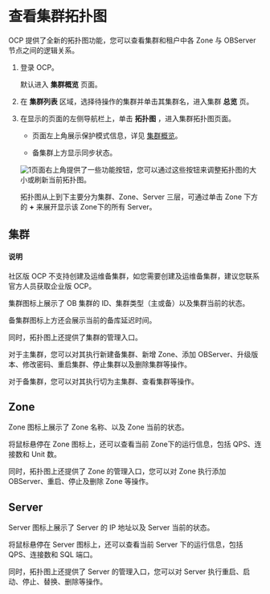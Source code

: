 # 查看集群拓扑图

OCP 提供了全新的拓扑图功能，您可以查看集群和租户中各 Zone 与 OBServer 节点之间的逻辑关系。

1. 登录 OCP。

   默认进入 **集群概览** 页面。

2. 在 **集群列表** 区域，选择待操作的集群并单击其集群名，进入集群 **总览** 页。

3. 在显示的页面的左侧导航栏上，单击 **拓扑图** ，进入集群拓扑图页面。

   * 页面左上角展示保护模式信息，详见 [集群概览](../3.userguide-features/1.cluster-features/2.overview.md)。

   * 备集群上方显示同步状态。

   ![1](https://help-static-aliyun-doc.aliyuncs.com/assets/img/zh-CN/6488960261/p253969.png)页面右上角提供了一些功能按钮，您可以通过这些按钮来调整拓扑图的大小或刷新当前拓扑图。

   拓扑图从上到下主要分为集群、Zone、Server 三层，可通过单击 Zone 下方的 **+** 来展开显示该 Zone下的所有 Server。

## 集群

  <main id="notice" type='explain'>
    <h4>说明</h4>
    <p>社区版 OCP 不支持创建及运维备集群，如您需要创建及运维备集群，建议您联系官方人员获取企业版 OCP。</p>
  </main>

集群图标上展示了 OB 集群的 ID、集群类型（主或备）以及集群当前的状态。

备集群图标上方还会展示当前的备库延迟时间。

同时，拓扑图上还提供了集群的管理入口。

对于主集群，您可以对其执行新建备集群、新增 Zone、添加 OBServer、升级版本、修改密码、重启集群、停止集群以及删除集群等操作。

对于备集群，您可以对其执行切为主集群、查看集群等操作。

## Zone

Zone 图标上展示了 Zone 名称、以及 Zone 当前的状态。

将鼠标悬停在 Zone 图标上，还可以查看当前 Zone下的运行信息，包括 QPS、连接数和 Unit 数。

同时，拓扑图上还提供了 Zone 的管理入口，您可以对 Zone 执行添加 OBServer、重启、停止及删除 Zone 等操作。

## Server

Server 图标上展示了 Server 的 IP 地址以及 Server 当前的状态。

将鼠标悬停在 Server 图标上，还可以查看当前 Server 下的运行信息，包括 QPS、连接数和 SQL 端口。

同时，拓扑图上还提供了 Server 的管理入口，您可以对 Server 执行重启、启动、停止、替换、删除等操作。
